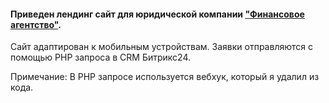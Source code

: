 #### Приведен лендинг сайт для юридической компании ["Финансовое агентство"](https://fin-agency24.ru/).

Сайт адаптирован к мобильным устройствам.
Заявки отправляются с помощью PHP запроса в CRM Битрикс24.

Примечание:
  В PHP запросе используется вебхук, который я удалил из кода.
